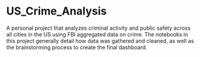 # US_Crime_Analysis
A personal project that analyzes criminal activity and public safety across all cities in the US using FBI aggregated data on crime. The notebooks in this project generally detail how data was gathered and cleaned, as well as the brainstorming process to create the final dashboard.
